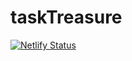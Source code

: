 # taskTreasure
[![Netlify Status](https://api.netlify.com/api/v1/badges/dfed41e2-7e70-4185-a420-6f5d088aee55/deploy-status)](https://app.netlify.com/sites/tasktreasure/deploys)